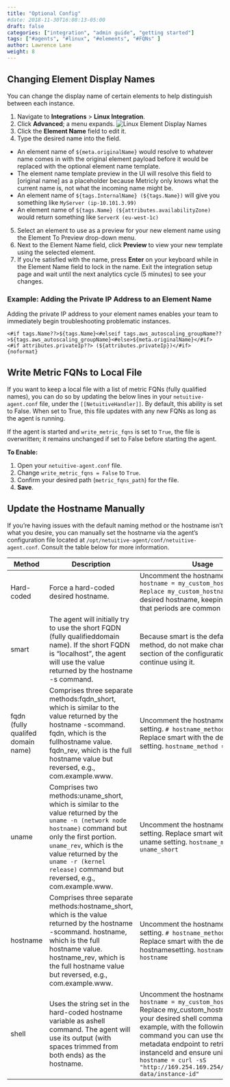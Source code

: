 ```yaml
---
title: "Optional Config"
#date: 2018-11-30T16:08:13-05:00
draft: false
categories: ["integration", "admin guide", "getting started"]
tags: ["#agents", "#linux", "#elements", "#FQNs" ]
author: Lawrence Lane
weight: 8
---
```


## Changing Element Display Names
You can change the display name of certain elements to help distinguish between each instance.

1. Navigate to **Integrations** > **Linux Integration**.
2. Click **Advanced**; a menu expands.
![Linux Element Display Names](/images/LINUX-optional-config/linux-element-display-names.png)
3. Click the **Element Name** field to edit it.
4. Type the desired name into the field.
  - An element name of ``${meta.originalName}`` would resolve to whatever name comes in with the original element payload before it would be replaced with the optional element name template.
  - The element name template preview in the UI will resolve this field to [original name] as a placeholder because Metricly only knows what the current name is, not what the incoming name might be.
  - An element name of ``${tags.InternalName} (${tags.Name})`` will give you something like `MyServer (ip-10.101.3.99)`
  - An element name of ``${tags.Name} (${attributes.availabilityZone)`` would return something like `ServerX (eu-west-1c)`
5. Select an element to use as a preview for your new element name using the Element To Preview drop-down menu.
6. Next to the Element Name field, click **Preview** to view your new template using the selected element.
7. If you’re satisfied with the name, press **Enter** on your keyboard while in the Element Name field to lock in the name. Exit the integration setup page and wait until the next analytics cycle (5 minutes) to see your changes.

### Example: Adding the Private IP Address to an Element Name
Adding the private IP address to your element names enables your team to immediately begin troubleshooting problematic instances.

```
<#if tags.Name??>${tags.Name}<#elseif tags.aws_autoscaling_groupName??>${tags.aws_autoscaling_groupName}<#else>${meta.originalName}</#if><#if attributes.privateIp??> (${attributes.privateIp})</#if>
{noformat}
```
## Write Metric FQNs to Local File
If you want to keep a local file with a list of metric FQNs (fully qualified names), you can do so by updating the below lines in your `netuitive-agent.conf` file, under the ``[[NetuitiveHandler]]``. By default, this ability is set to False. When set to True, this file updates with any new FQNs as long as the agent is running.

If the agent is started and `write_metric_fqns` is set to `True`, the file is overwritten; it remains unchanged if set to False before starting the agent.

**To Enable:**  

1. Open your `netuitive-agent.conf` file.  
2. Change `write_metric_fqns = False` to `True`.  
3. Confirm your desired path (`metric_fqns_path`) for the file.  
4. **Save**.  

## Update the Hostname Manually
If you’re having issues with the default naming method or the hostname isn’t what you desire, you can manually set the hostname via the agent’s configuration file located at ``/opt/netuitive-agent/conf/netuitive-agent.conf``. Consult the table below for more information.

| Method                            | Description                                                                                                                                                                                                                                                                | Usage                                                                                                                                                                                                                                                                                                                                                                                                                                                                                                         |
|-----------------------------------|----------------------------------------------------------------------------------------------------------------------------------------------------------------------------------------------------------------------------------------------------------------------------|---------------------------------------------------------------------------------------------------------------------------------------------------------------------------------------------------------------------------------------------------------------------------------------------------------------------------------------------------------------------------------------------------------------------------------------------------------------------------------------------------------------|
| Hard-coded                        | Force a hard-coded desired hostname.                                                                                                                                                                                                                                       | Uncomment the hostname setting. ``# hostname = my_custom_hostname Replace my_custom_hostname`` with your desired hostname, keeping in mind that periods are common separators.                                                                                                                                                                                                                                                                                                                         |
| smart                             | The agent will initially try to use the short FQDN (fully qualifieddomain name). If the short FQDN is “localhost”, the agent will use the value returned by the hostname -s command.                                                                                       | Because smart is the default naming method, do not make changes to this section of the configuration file to continue using it.                                                                                                                                                                                                                                                                                                                                                                               |
| fqdn (fully qualifed domain name) | Comprises three separate methods:fqdn_short, which is similar to the value returned by the hostname -scommand. fqdn, which is the fullhostname value. fqdn_rev, which is the full hostname value but reversed, e.g., com.example.www.                                      | Uncomment the hostname_method setting. ``# hostname_method = smart`` Replace smart with the desired fqdn setting.  `hostname_method = fqdn_rev`                                                                                                                                                                                                                                                                                                                                                |
| uname                             | Comprises two methods:uname_short, which is similar to the value returned by the `uname -n (network node hostname)` command but only the first portion. `uname_rev`, which is the value returned by the `uname -r (kernel release)` command but reversed, e.g., com.example.www. | Uncomment the hostname_method setting. Replace smart with the desired uname setting. `hostname_method = uname_short`                                                                                                                                                                                                                                                                                                                                                                                 |
| hostname                          | Comprises three separate methods:hostname_short, which is the value returned by the hostname -scommand. hostname, which is the full hostname value. hostname_rev, which is the full hostname value but reversed, e.g., com.example.www.                                    | Uncomment the hostname_method setting.  ``# hostname_method = smart`` Replace smart with the desired hostnamesetting. `hostname_method = hostname`                                                                                                                                                                                                                                                                                                                                             |
| shell                             | Uses the string set in the hard-coded hostname variable as ashell command. The agent will use its output (with spaces trimmed from both ends) as the hostname.                                                                                                             | Uncomment the hostname setting. ``# hostname = my_custom_hostname`` Replace my_custom_hostname with your desired shell command. For example, with the following shell command you can use the AWS metadata endpoint to retrieve the instanceId and ensure uniqueness. `hostname = curl -sS "http://169.254.169.254/latest/meta-data/instance-id"` | xargs echo "$HOSTNAME -" Uncomment the hostname_method setting. ``# hostname_method = smart` Replace smart with shell. |
